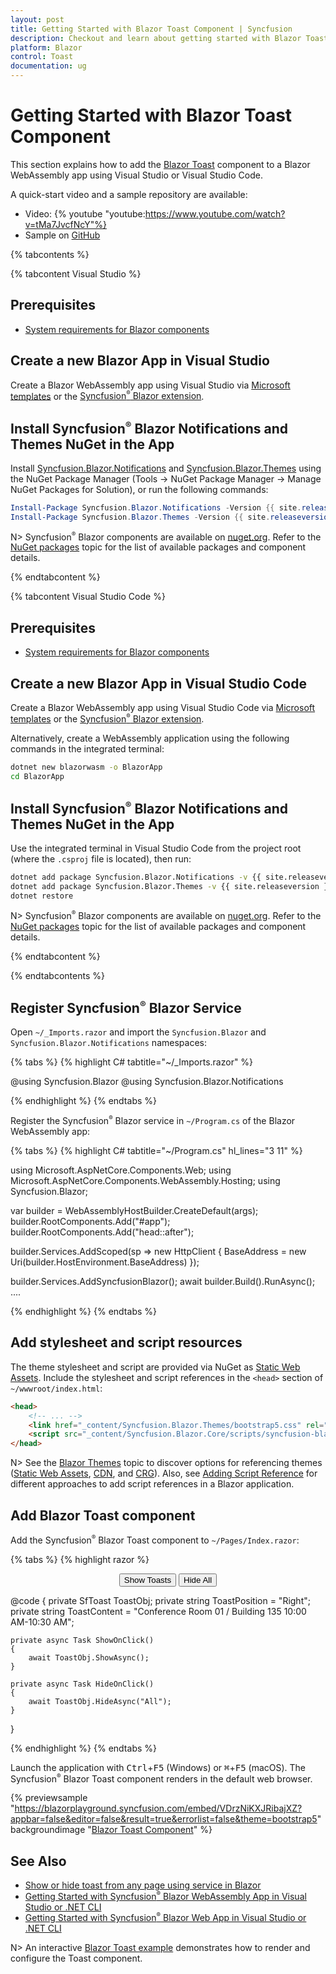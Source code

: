 ```yaml
---
layout: post
title: Getting Started with Blazor Toast Component | Syncfusion
description: Checkout and learn about getting started with Blazor Toast component in Blazor WebAssembly Application.
platform: Blazor
control: Toast
documentation: ug
---
```


# Getting Started with Blazor Toast Component

This section explains how to add the [Blazor Toast](https://www.syncfusion.com/blazor-components/blazor-toast) component to a Blazor WebAssembly app using Visual Studio or Visual Studio Code.

A quick-start video and a sample repository are available:
- Video: 
{% youtube
"youtube:https://www.youtube.com/watch?v=tMa7JvcfNcY"%}
- Sample on [GitHub](https://github.com/SyncfusionExamples/Blazor-Getting-Started-Examples/tree/main/Toast)

{% tabcontents %}

{% tabcontent Visual Studio %}

## Prerequisites

- [System requirements for Blazor components](https://blazor.syncfusion.com/documentation/system-requirements)

## Create a new Blazor App in Visual Studio

Create a Blazor WebAssembly app using Visual Studio via [Microsoft templates](https://learn.microsoft.com/en-us/aspnet/core/blazor/tooling?view=aspnetcore-8.0&pivots=vs) or the [Syncfusion<sup style="font-size:70%">&reg;</sup> Blazor extension](https://blazor.syncfusion.com/documentation/visual-studio-integration/template-studio).

## Install Syncfusion<sup style="font-size:70%">&reg;</sup> Blazor Notifications and Themes NuGet in the App

Install [Syncfusion.Blazor.Notifications](https://www.nuget.org/packages/Syncfusion.Blazor.Notifications) and [Syncfusion.Blazor.Themes](https://www.nuget.org/packages/Syncfusion.Blazor.Themes/) using the NuGet Package Manager (Tools → NuGet Package Manager → Manage NuGet Packages for Solution), or run the following commands:

```powershell
Install-Package Syncfusion.Blazor.Notifications -Version {{ site.releaseversion }}
Install-Package Syncfusion.Blazor.Themes -Version {{ site.releaseversion }}
```

N> Syncfusion<sup style="font-size:70%">&reg;</sup> Blazor components are available on [nuget.org](https://www.nuget.org/packages?q=syncfusion.blazor). Refer to the [NuGet packages](https://blazor.syncfusion.com/documentation/nuget-packages) topic for the list of available packages and component details.

{% endtabcontent %}

{% tabcontent Visual Studio Code %}

## Prerequisites

- [System requirements for Blazor components](https://blazor.syncfusion.com/documentation/system-requirements)

## Create a new Blazor App in Visual Studio Code

Create a Blazor WebAssembly app using Visual Studio Code via [Microsoft templates](https://learn.microsoft.com/en-us/aspnet/core/blazor/tooling?view=aspnetcore-8.0&pivots=vsc) or the [Syncfusion<sup style="font-size:70%">&reg;</sup> Blazor extension](https://blazor.syncfusion.com/documentation/visual-studio-code-integration/create-project).

Alternatively, create a WebAssembly application using the following commands in the integrated terminal:

```bash
dotnet new blazorwasm -o BlazorApp
cd BlazorApp
```

## Install Syncfusion<sup style="font-size:70%">&reg;</sup> Blazor Notifications and Themes NuGet in the App

Use the integrated terminal in Visual Studio Code from the project root (where the `.csproj` file is located), then run:

```bash
dotnet add package Syncfusion.Blazor.Notifications -v {{ site.releaseversion }}
dotnet add package Syncfusion.Blazor.Themes -v {{ site.releaseversion }}
dotnet restore
```

N> Syncfusion<sup style="font-size:70%">&reg;</sup> Blazor components are available on [nuget.org](https://www.nuget.org/packages?q=syncfusion.blazor). Refer to the [NuGet packages](https://blazor.syncfusion.com/documentation/nuget-packages) topic for the list of available packages and component details.

{% endtabcontent %}

{% endtabcontents %}

## Register Syncfusion<sup style="font-size:70%">&reg;</sup> Blazor Service

Open `~/_Imports.razor` and import the `Syncfusion.Blazor` and `Syncfusion.Blazor.Notifications` namespaces:

{% tabs %}
{% highlight C# tabtitle="~/_Imports.razor" %}

@using Syncfusion.Blazor
@using Syncfusion.Blazor.Notifications

{% endhighlight %}
{% endtabs %}

Register the Syncfusion<sup style="font-size:70%">&reg;</sup> Blazor service in `~/Program.cs` of the Blazor WebAssembly app:

{% tabs %}
{% highlight C# tabtitle="~/Program.cs" hl_lines="3 11" %}

using Microsoft.AspNetCore.Components.Web;
using Microsoft.AspNetCore.Components.WebAssembly.Hosting;
using Syncfusion.Blazor;

var builder = WebAssemblyHostBuilder.CreateDefault(args);
builder.RootComponents.Add<App>("#app");
builder.RootComponents.Add<HeadOutlet>("head::after");

builder.Services.AddScoped(sp => new HttpClient { BaseAddress = new Uri(builder.HostEnvironment.BaseAddress) });

builder.Services.AddSyncfusionBlazor();
await builder.Build().RunAsync();
....

{% endhighlight %}
{% endtabs %}

## Add stylesheet and script resources

The theme stylesheet and script are provided via NuGet as [Static Web Assets](https://blazor.syncfusion.com/documentation/appearance/themes#static-web-assets). Include the stylesheet and script references in the `<head>` section of `~/wwwroot/index.html`:

```html
<head>
    <!-- ... -->
    <link href="_content/Syncfusion.Blazor.Themes/bootstrap5.css" rel="stylesheet" />
    <script src="_content/Syncfusion.Blazor.Core/scripts/syncfusion-blazor.min.js" type="text/javascript"></script>
</head>
```

N> See the [Blazor Themes](https://blazor.syncfusion.com/documentation/appearance/themes) topic to discover options for referencing themes ([Static Web Assets](https://blazor.syncfusion.com/documentation/appearance/themes#static-web-assets), [CDN](https://blazor.syncfusion.com/documentation/appearance/themes#cdn-reference), and [CRG](https://blazor.syncfusion.com/documentation/common/custom-resource-generator)). Also, see [Adding Script Reference](https://blazor.syncfusion.com/documentation/common/adding-script-references) for different approaches to add script references in a Blazor application.

## Add Blazor Toast component

Add the Syncfusion<sup style="font-size:70%">&reg;</sup> Blazor Toast component to `~/Pages/Index.razor`:

{% tabs %}
{% highlight razor %}

<div class="col-lg-12 control-section toast-default-section">
    <SfToast ID="toast_default" @ref="ToastObj" Title="Adaptive Tiles Meeting" Content="@ToastContent" Timeout="5000" Icon="e-meeting">
        <ToastPosition X="@ToastPosition"></ToastPosition>
    </SfToast>
    <div class="col-lg-12 col-sm-12 col-md-12 center">
        <div id="toastBtnDefault" style="margin: auto; text-align: center">
            <button class="e-btn" @onclick="@ShowOnClick">Show Toasts</button>
            <button class="e-btn" @onclick="@HideOnClick">Hide All</button>
        </div>
    </div>
</div>

<style>
    #toast_default .e-meeting::before {
        content: "\e705";
        font-size: 17px;
    }

    .bootstrap4 #toast_default .e-meeting::before {
        content: "\e763";
        font-size: 20px;
    }
</style>

@code {
    private SfToast ToastObj;
    private string ToastPosition = "Right";
    private string ToastContent = "Conference Room 01 / Building 135 10:00 AM-10:30 AM";

    private async Task ShowOnClick()
    {
        await ToastObj.ShowAsync();
    }

    private async Task HideOnClick()
    {
        await ToastObj.HideAsync("All");
    }
}

{% endhighlight %}
{% endtabs %}

Launch the application with <kbd>Ctrl</kbd>+<kbd>F5</kbd> (Windows) or <kbd>⌘</kbd>+<kbd>F5</kbd> (macOS). The Syncfusion<sup style="font-size:70%">&reg;</sup> Blazor Toast component renders in the default web browser.

{% previewsample "https://blazorplayground.syncfusion.com/embed/VDrzNiKXJRibajXZ?appbar=false&editor=false&result=true&errorlist=false&theme=bootstrap5" backgroundimage "[Blazor Toast Component](./images/blazor-toast.png)" %}

## See Also

- [Show or hide toast from any page using service in Blazor](https://support.syncfusion.com/kb/article/11734/show-or-hide-toast-from-any-page-using-service-in-blazor)
- [Getting Started with Syncfusion<sup style="font-size:70%">&reg;</sup> Blazor WebAssembly App in Visual Studio or .NET CLI](../getting-started/blazor-webassembly-dotnet-cli)
- [Getting Started with Syncfusion<sup style="font-size:70%">&reg;</sup> Blazor Web App in Visual Studio or .NET CLI](../getting-started/blazor-server-side-visual-studio)

N> An interactive [Blazor Toast example](https://blazor.syncfusion.com/demos/toast/default-functionalities?theme=bootstrap5) demonstrates how to render and configure the Toast component.